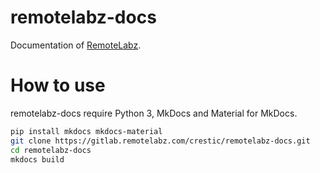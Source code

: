 remotelabz-docs
===============

Documentation of [RemoteLabz](https://gitlab.remotelabz.com/crestic/remotelabz).

# How to use

remotelabz-docs require Python 3, MkDocs and Material for MkDocs.

```bash
pip install mkdocs mkdocs-material
git clone https://gitlab.remotelabz.com/crestic/remotelabz-docs.git
cd remotelabz-docs
mkdocs build
```